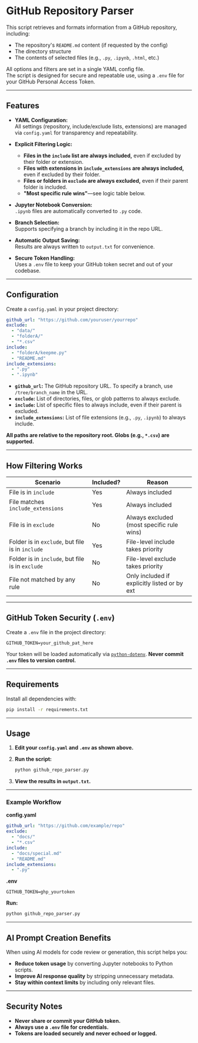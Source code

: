 # GitHub Repository Parser

This script retrieves and formats information from a GitHub repository, including:

- The repository's `README.md` content (if requested by the config)
- The directory structure
- The contents of selected files (e.g., `.py`, `.ipynb`, `.html`, etc.)

All options and filters are set in a single YAML config file.  
The script is designed for secure and repeatable use, using a `.env` file for your GitHub Personal Access Token.

---

## Features

- **YAML Configuration:**  
  All settings (repository, include/exclude lists, extensions) are managed via `config.yaml` for transparency and repeatability.

- **Explicit Filtering Logic:**  
  - **Files in the `include` list are always included,** even if excluded by their folder or extension.
  - **Files with extensions in `include_extensions` are always included,** even if excluded by their folder.
  - **Files or folders in `exclude` are always excluded,** even if their parent folder is included.
  - **"Most specific rule wins"**—see logic table below.

- **Jupyter Notebook Conversion:**  
  `.ipynb` files are automatically converted to `.py` code.

- **Branch Selection:**  
  Supports specifying a branch by including it in the repo URL.

- **Automatic Output Saving:**  
  Results are always written to `output.txt` for convenience.

- **Secure Token Handling:**  
  Uses a `.env` file to keep your GitHub token secret and out of your codebase.

---

## Configuration

Create a `config.yaml` in your project directory:

```yaml
github_url: "https://github.com/youruser/yourrepo"
exclude:
  - "data/"
  - "folderA/"
  - "*.csv"
include:
  - "folderA/keepme.py"
  - "README.md"
include_extensions:
  - ".py"
  - ".ipynb"
````

* **`github_url`:** The GitHub repository URL. To specify a branch, use `/tree/branch_name` in the URL.
* **`exclude`:** List of directories, files, or glob patterns to always exclude.
* **`include`:** List of specific files to always include, even if their parent is excluded.
* **`include_extensions`:** List of file extensions (e.g., `.py`, `.ipynb`) to always include.

**All paths are relative to the repository root. Globs (e.g., `*.csv`) are supported.**

---

## How Filtering Works

| Scenario                                         | Included? | Reason                                       |
| ------------------------------------------------ | --------- | -------------------------------------------- |
| File is in `include`                             | Yes       | Always included                              |
| File matches `include_extensions`                | Yes       | Always included                              |
| File is in `exclude`                             | No        | Always excluded (most specific rule wins)    |
| Folder is in `exclude`, but file is in `include` | Yes       | File-level include takes priority            |
| Folder is in `include`, but file is in `exclude` | No        | File-level exclude takes priority            |
| File not matched by any rule                     | No        | Only included if explicitly listed or by ext |

---

## GitHub Token Security (`.env`)

Create a `.env` file in the project directory:

```
GITHUB_TOKEN=your_github_pat_here
```

Your token will be loaded automatically via [`python-dotenv`](https://github.com/theskumar/python-dotenv).
**Never commit `.env` files to version control.**

---

## Requirements

Install all dependencies with:

```bash
pip install -r requirements.txt
```
---

## Usage

1. **Edit your `config.yaml` and `.env` as shown above.**
2. **Run the script:**

   ```bash
   python github_repo_parser.py
   ```
3. **View the results in `output.txt`.**

---

### Example Workflow

**config.yaml**

```yaml
github_url: "https://github.com/example/repo"
exclude:
  - "docs/"
  - "*.csv"
include:
  - "docs/special.md"
  - "README.md"
include_extensions:
  - ".py"
```

**.env**

```
GITHUB_TOKEN=ghp_yourtoken
```

**Run:**

```bash
python github_repo_parser.py
```

---

## AI Prompt Creation Benefits

When using AI models for code review or generation, this script helps you:

* **Reduce token usage** by converting Jupyter notebooks to Python scripts.
* **Improve AI response quality** by stripping unnecessary metadata.
* **Stay within context limits** by including only relevant files.

---

## Security Notes

* **Never share or commit your GitHub token.**
* **Always use a `.env` file for credentials.**
* **Tokens are loaded securely and never echoed or logged.**
